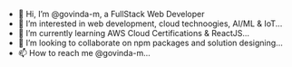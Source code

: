 - 👋 Hi, I’m @govinda-m, a FullStack Web Developer
- 👀 I’m interested in web development, cloud technoogies, AI/ML & IoT...
- 🌱 I’m currently learning AWS Cloud Certifications & ReactJS...
- 💞️ I’m looking to collaborate on npm packages and solution designing...
- 📫 How to reach me @govinda-m...

<!---
govinda-m/govinda-m is a ✨ special ✨ repository because its `README.md` (this file) appears on your GitHub profile.
You can click the Preview link to take a look at your changes.
--->
